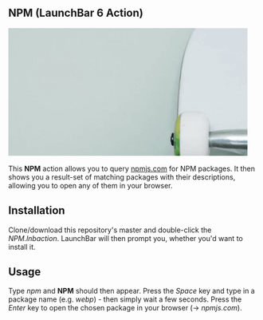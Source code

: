 NPM (LaunchBar 6 Action)
--------------------------------

![NPM LaunchBar 6 Action](npm.gif)

This **NPM** action allows you to query [npmjs.com](https://npmjs.com) for NPM packages. It then shows you a result-set of matching packages with their descriptions, allowing you to open any of them in your browser.

## Installation

Clone/download this repository's master and double-click the *NPM.lnbaction*. LaunchBar will then prompt you, whether you'd want to install it.

## Usage

Type *npm* and **NPM** should then appear. Press the *Space* key and type in a package name (e.g. *webp*) - then simply wait a few seconds. Press the *Enter* key to open the chosen package in your browser (-> *npmjs.com*).
